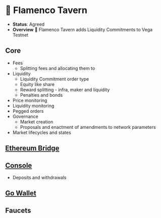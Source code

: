 # 💃 Flamenco Tavern

* **Status**: Agreed
* **Overview** 💃 Flamenco Tavern adds Liquidity Commitments to Vega Testnet

## Core
- Fees
  - Splitting fees and allocating them to 
- Liquidity
    - Liquidity Commitment order type
    - Equity like share
    - Reward splitting - infra, maker and liquidity
    - Penalties and bonds
- Price monitoring
- Liquidity monitoring
- Pegged orders
- Governance
    - Market creation
    - Proposals and enactment of amendments to network parameters
- Market lifecycles and states


## [Ethereum Bridge](https://github.com/vegaprotocol/MultisigControl) 

## [Console](https://github.com/vegaprotocol/console)
- Deposits and withdrawals

## [Go Wallet](https://github.com/vegaprotocol/go-wallet) 

## Faucets


